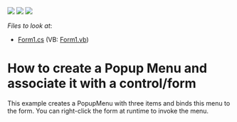 <!-- default badges list -->
![](https://img.shields.io/endpoint?url=https://codecentral.devexpress.com/api/v1/VersionRange/128616449/17.2.3%2B)
[![](https://img.shields.io/badge/Open_in_DevExpress_Support_Center-FF7200?style=flat-square&logo=DevExpress&logoColor=white)](https://supportcenter.devexpress.com/ticket/details/T602283)
[![](https://img.shields.io/badge/📖_How_to_use_DevExpress_Examples-e9f6fc?style=flat-square)](https://docs.devexpress.com/GeneralInformation/403183)
<!-- default badges end -->
<!-- default file list -->
*Files to look at*:

* [Form1.cs](./CS/PopupMenu/Form1.cs) (VB: [Form1.vb](./VB/PopupMenu/Form1.vb))
<!-- default file list end -->
# How to create a Popup Menu and associate it with a control/form


This example creates a PopupMenu with three items and binds this menu to the form. You can right-click the form at runtime to invoke the menu.

<br/>


